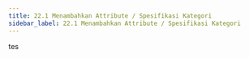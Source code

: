 ```yaml
---
title: 22.1 Menambahkan Attribute / Spesifikasi Kategori
sidebar_label: 22.1 Menambahkan Attribute / Spesifikasi Kategori
---
```

t﻿es